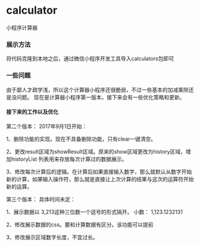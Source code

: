 # calculator
小程序计算器

### 展示方法
将代码克隆到本地之后，通过微信小程序开发工具导入calculators包即可

### 一些问题
由于鄙人才疏学浅，所以这个计算器小程序还很脆弱，不过一些基本的加减乘除还是没问题。
现在是计算器小程序第一版本。接下来会有一些优化策略和更新。


#### 接下来的工作以及优化 
第二个版本：
2017年9月1日开始：

1、删除功能的实现。现在不具备删除功能，只有clear一键清空。

2、更改result区域为showResult区域。原来的show区域更改为history区域，增加historyList 列表用来存放每次计算过的数据展示。
    
3、修改每次计算后的逻辑。在计算后如果直接输入数字，那么就默认从数字开始新的计算，如果输入操作符，那么就是直接让上次计算的结果与这次的运算符开始新的运算。


第三个版本：
具体时间未定：

1、展示数据以 3,213这种三位数一个逗号的形式隔开。 小数： 1,123.1232131

2、修改展示数据的css。要和计算数据有区分。该功能可以提前

3、修改展示区域数字长度，不宜过长。
